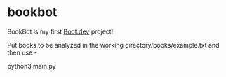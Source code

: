 # bookbot

BookBot is my first [Boot.dev](https://www.boot.dev) project!

Put books to be analyzed in the working directory/books/example.txt and then use -

python3 main.py <path to book>
